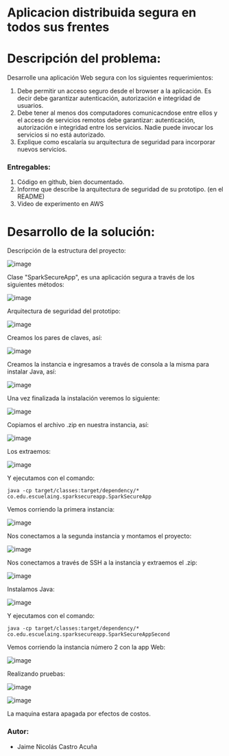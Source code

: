 # Aplicacion distribuida segura en todos sus frentes

# Descripción del problema:

Desarrolle una aplicación Web segura con los siguientes requerimientos:

1. Debe permitir un acceso seguro desde el browser a la aplicación. Es decir debe garantizar autenticación, autorización e integridad de usuarios.
2. Debe tener al menos dos computadores comunicacndose entre ellos y el acceso de servicios remotos debe garantizar: autenticación, autorización e integridad entre los servicios. Nadie puede invocar los servicios si no está autorizado.
3. Explique como escalaría su arquitectura de seguridad para incorporar nuevos servicios.

### Entregables:

1. Código en github, bien documentado.
2. Informe que describe la arquitectura de seguridad de su prototipo. (en el README)
3. Video de experimento en AWS

# Desarrollo de la solución:

Descripción de la estructura del proyecto: 

![image](https://user-images.githubusercontent.com/25957863/199262039-99dc53ef-656c-4426-b6fe-ddd8b7ba6c03.png)

Clase "SparkSecureApp", es una aplicación segura a través de los siguientes métodos:

![image](https://user-images.githubusercontent.com/25957863/199265735-601c48e7-292a-496a-a2bd-7af6faf70b34.png)

Arquitectura de seguridad del prototipo:

![image](https://user-images.githubusercontent.com/25957863/199260798-23c73adc-5965-4395-89b9-8d57e3ab980b.png)

Creamos los pares de claves, así:

![image](https://user-images.githubusercontent.com/25957863/199265641-58af9c20-91dd-4a88-97f1-1449da56be7a.png)

Creamos la instancia e ingresamos a través de consola a la misma para instalar Java, así:

![image](https://user-images.githubusercontent.com/25957863/199266897-1859a35d-be32-4fa2-917f-9b7cde137c97.png)

Una vez finalizada la instalación veremos lo siguiente:

![image](https://user-images.githubusercontent.com/25957863/199267251-99db892f-082c-443d-9c9d-fc8075caa557.png)

Copiamos el archivo .zip en nuestra instancia, así:

![image](https://user-images.githubusercontent.com/25957863/199271679-322b947f-0592-4f2b-98f6-34432597a53e.png)

Los extraemos:

![image](https://user-images.githubusercontent.com/25957863/199271781-9af0f703-2dd9-499b-adb3-1135090be7a2.png)

Y ejecutamos con el comando:

`
java -cp target/classes:target/dependency/* co.edu.escuelaing.sparksecureapp.SparkSecureApp
`

Vemos corriendo la primera instancia:

![image](https://user-images.githubusercontent.com/25957863/199274929-bd6edc66-3800-4953-932a-4e643270b4b6.png)

Nos conectamos a la segunda instancia y montamos el proyecto:

![image](https://user-images.githubusercontent.com/25957863/199276284-5d3844a7-e272-4245-b34c-f69845e74732.png)

Nos conectamos a través de SSH a la instancia y extraemos el .zip:

![image](https://user-images.githubusercontent.com/25957863/199276595-309eb5ed-27f8-41d5-b7a7-a4fb2f48d80b.png)

Instalamos Java:

![image](https://user-images.githubusercontent.com/25957863/199277060-a0947dad-0865-4ff2-9b2f-faf2500a06be.png)

Y ejecutamos con el comando:

`
java -cp target/classes:target/dependency/* co.edu.escuelaing.sparksecureapp.SparkSecureAppSecond
`

Vemos corriendo la instancia número 2 con la app Web:

![image](https://user-images.githubusercontent.com/25957863/199278161-5a4ab4e5-d3b6-4eb9-b072-cf4da9cd5f26.png)

Realizando pruebas:

![image](https://user-images.githubusercontent.com/25957863/199284192-16c95cde-de31-482f-b682-1c22ed3b3373.png)

![image](https://user-images.githubusercontent.com/25957863/199284648-68b22980-c30c-4b91-9b30-deb234175b50.png)

La maquina estara apagada por efectos de costos.

### Autor:
- Jaime Nicolás Castro Acuña
